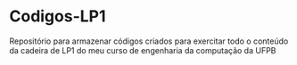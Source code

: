 # Codigos-LP1
Repositório para armazenar códigos criados para exercitar todo o conteúdo da cadeira de LP1 do meu curso de engenharia da computação da UFPB
